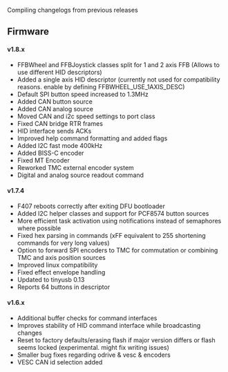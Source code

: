 Compiling changelogs from previous releases

## Firmware
#### v1.8.x
- FFBWheel and FFBJoystick classes split for 1 and 2 axis FFB (Allows to use different HID descriptors)
- Added a single axis HID descriptor (currently not used for compatibility reasons. enable by defining FFBWHEEL_USE_1AXIS_DESC)
- Default SPI button speed increased to 1.3MHz
- Added CAN button source
- Added CAN analog source
- Moved CAN and i2c speed settings to port class
- Fixed CAN bridge RTR frames
- HID interface sends ACKs
- Improved help command formatting and added flags
- Added I2C fast mode 400kHz
- Added BISS-C encoder
- Fixed MT Encoder
- Reworked TMC external encoder system
- Digital and analog source readout command

#### v1.7.4

*  F407 reboots correctly after exiting DFU bootloader
*  Added I2C helper classes and support for PCF8574 button sources
*  More efficient task activation using notifications instead of semaphores where possible
*  Fixed hex parsing in commands (xFF equivalent to 255 shortening commands for very long values)
*  Option to forward SPI encoders to TMC for commutation or combining TMC and axis position sources
*  Improved linux compatibility
*  Fixed effect envelope handling
*  Updated to tinyusb 0.13
*  Reports 64 buttons in descriptor


#### v1.6.x

- Additional buffer checks for command interfaces
- Improves stability of HID command interface while broadcasting changes
- Reset to factory defaults/erasing flash if major version differs or flash seems locked (experimental. might fix writing issues)
- Smaller bug fixes regarding odrive & vesc & encoders
- VESC CAN id selection added


